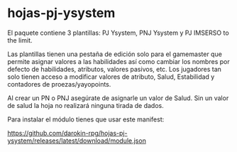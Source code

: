 # hojas-pj-ysystem
El paquete contiene 3 plantillas: PJ Ysystem, PNJ Ysystem y PJ IMSERSO to the limit.

Las plantillas tienen una pestaña de edición solo para el gamemaster que permite asignar valores a las habilidades así como cambiar los nombres por defecto de habilidades, atributos, valores pasivos, etc. Los jugadores tan solo tienen acceso a modificar valores de atributo, Salud, Estabilidad y contadores de proezas/yayopoints.

Al crear un PN o PNJ asegúrate de asignarle un valor de Salud. Sin un valor de salud la hoja no realizará ninguna tirada de dados.

Para instalar el módulo tienes que usar este manifest:

https://github.com/darokin-rpg/hojas-pj-ysystem/releases/latest/download/module.json
